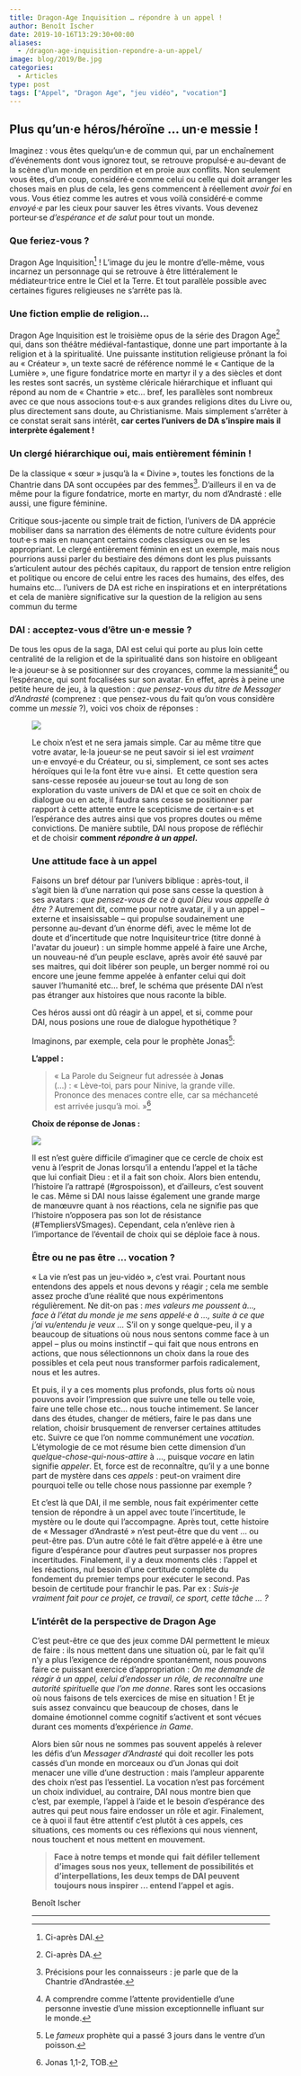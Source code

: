 ```yaml
---
title: Dragon-Age Inquisition … répondre à un appel !
author: Benoît Ischer
date: 2019-10-16T13:29:30+00:00
aliases:
  - /dragon-age-inquisition-repondre-a-un-appel/
image: blog/2019/Be.jpg
categories:
  - Articles
type: post
tags: ["Appel", "Dragon Age", "jeu vidéo", "vocation"]
---
```

## Plus qu’un·e héros/héroïne … un·e messie !

Imaginez : vous êtes quelqu’un·e de commun qui, par un enchaînement d’événements dont vous ignorez tout, se retrouve propulsé·e au-devant de la scène d’un monde en perdition et en proie aux conflits. Non seulement vous êtes, d’un coup, considéré·e comme celui ou celle qui doit arranger les choses mais en plus de cela, les gens commencent à réellement _avoir foi_ en vous. Vous étiez comme les autres et vous voilà considéré·e comme _envoyé·e_ par les cieux pour sauver les êtres vivants. Vous devenez porteur·se _d’espérance et de salut_ pour tout un monde.

### Que feriez-vous ?

Dragon Age Inquisition[^1] ! L’image du jeu le montre d’elle-même, vous incarnez un personnage qui se retrouve à être littéralement le médiateur·trice entre le Ciel et la Terre. Et tout parallèle possible avec certaines figures religieuses ne s’arrête pas là.

### Une fiction emplie de religion…

Dragon Age Inquisition est le troisième opus de la série des Dragon Age[^2] qui, dans son théâtre médiéval-fantastique, donne une part importante à la religion et à la spiritualité. Une puissante institution religieuse prônant la foi au « Créateur », un texte sacré de référence nommé le « Cantique de la Lumière », une figure fondatrice morte en martyr il y a des siècles et dont les restes sont sacrés, un système cléricale hiérarchique et influant qui répond au nom de « Chantrie » etc… bref, les parallèles sont nombreux avec ce que nous associons tout·e·s aux grandes religions dites du Livre ou, plus directement sans doute, au Christianisme. Mais simplement s’arrêter à ce constat serait sans intérêt, **car certes l’univers de DA s’inspire mais il interprète également !**

### Un clergé hiérarchique oui, mais entièrement féminin !

De la classique « sœur » jusqu’à la « Divine », toutes les fonctions de la Chantrie dans DA sont occupées par des femmes[^3]. D’ailleurs il en va de même pour la figure fondatrice, morte en martyr, du nom d’Andrasté : elle aussi, une figure féminine.

Critique sous-jacente ou simple trait de fiction, l’univers de DA apprécie mobiliser dans sa narration des éléments de notre culture évidents pour tout·e·s mais en nuançant certains codes classiques ou en se les appropriant. Le clergé entièrement féminin en est un exemple, mais nous pourrions aussi parler du bestiaire des démons dont les plus puissants s’articulent autour des péchés capitaux, du rapport de tension entre religion et politique ou encore de celui entre les races des humains, des elfes, des humains etc… l’univers de DA est riche en inspirations et en interprétations et cela de manière significative sur la question de la religion au sens commun du terme

### DAI : acceptez-vous d’être un·e messie ?

De tous les opus de la saga, DAI est celui qui porte au plus loin cette centralité de la religion et de la spiritualité dans son histoire en obligeant le·a joueur·se à se positionner sur des croyances, comme la messianité[^4] ou l’espérance, qui sont focalisées sur son avatar. En effet, après à peine une petite heure de jeu, à la question : _que pensez-vous du titre de Messager d’Andrasté_ (comprenez : que pensez-vous du fait qu’on vous considère comme un _messie_ ?), voici vos choix de réponses :<figure>

![](/blog/2019/Be1.png)

Le choix n’est et ne sera jamais simple. Car au même titre que votre avatar, le·la joueur·se ne peut savoir si iel est _vraiment_ un·e envoyé·e du Créateur, ou si, simplement, ce sont ses actes héroïques qui le·la font être vu·e ainsi.  Et cette question sera sans-cesse reposée au joueur·se tout au long de son exploration du vaste univers de DAI et que ce soit en choix de dialogue ou en acte, il faudra sans cesse se positionner par rapport à cette attente entre le scepticisme de certain·e·s et l’espérance des autres ainsi que vos propres doutes ou même convictions. De manière subtile, DAI nous propose de réfléchir et de choisir **comment _répondre à un appel_.**

### Une attitude face à un appel

Faisons un bref détour par l’univers biblique : après-tout, il s’agit bien là d’une narration qui pose sans cesse la question à ses avatars : _que pensez-vous de ce à quoi Dieu vous appelle à être ?_ Autrement dit, comme pour notre avatar, il y a un appel – externe et insaisissable – qui propulse soudainement une personne au-devant d’un énorme défi, avec le même lot de doute et d’incertitude que notre Inquisiteur·trice (titre donné à l'avatar du joueur) : un simple homme appelé à faire une Arche, un nouveau-né d’un peuple esclave, après avoir été sauvé par ses maitres, qui doit libérer son peuple, un berger nommé roi ou encore une jeune femme appelée à enfanter celui qui doit sauver l’humanité etc… bref, le schéma que présente DAI n’est pas étranger aux histoires que nous raconte la bible.

Ces héros aussi ont dû réagir à un appel, et si, comme pour DAI, nous posions une roue de dialogue hypothétique ?

Imaginons, par exemple, cela pour le prophète Jonas[^5]:

**L’appel :**

> « La Parole du Seigneur fut adressée à **Jonas** (…) : « Lève-toi, pars pour Ninive, la grande ville. Prononce des menaces contre elle, car sa méchanceté est arrivée jusqu’à moi. »[^6]

**Choix de réponse de Jonas :**

![](/blog/2019/image-3.png)

Il est n’est guère difficile d’imaginer que ce cercle de choix est venu à l’esprit de Jonas lorsqu’il a entendu l’appel et la tâche que lui confiait Dieu : et il a fait son choix. Alors bien entendu, l’histoire l’a rattrapé (#grospoisson), et d’ailleurs, c’est souvent le cas. Même si DAI nous laisse également une grande marge de manœuvre quant à nos réactions, cela ne signifie pas que l’histoire n’opposera pas son lot de résistance (#TempliersVSmages). Cependant, cela n’enlève rien à l’importance de l’éventail de choix qui se déploie face à nous.

### Être ou ne pas être … vocation ?

« La vie n’est pas un jeu-vidéo », c’est vrai. Pourtant nous entendons des appels et nous devons y réagir ; cela me semble assez proche d’une réalité que nous expérimentons régulièrement. Ne dit-on pas : _mes valeurs me poussent à…, face à l’état du monde je me sens appelé·e à …, suite à ce que j’ai vu/entendu je veux …_ S’il on y songe quelque-peu, il y a beaucoup de situations où nous nous sentons comme face à un appel – plus ou moins instinctif – qui fait que nous entrons en actions, que nous sélectionnons un choix dans la roue des possibles et cela peut nous transformer parfois radicalement, nous et les autres.

Et puis, il y a ces moments plus profonds, plus forts où nous pouvons avoir l’impression que suivre une telle ou telle voie, faire une telle chose etc… nous touche intimement. Se lancer dans des études, changer de métiers, faire le pas dans une relation, choisir brusquement de renverser certaines attitudes etc. Suivre ce que l’on nomme communément une _vocation_. L’étymologie de ce mot résume bien cette dimension d’un _quelque-chose-qui-nous-attire_ à …, puisque _vocare_ en latin signifie _appeler_. Et, force est de reconnaître, qu’il y a une bonne part de mystère dans ces _appels_ : peut-on vraiment dire pourquoi telle ou telle chose nous passionne par exemple ?

Et c’est là que DAI, il me semble, nous fait expérimenter cette tension de répondre à un appel avec toute l’incertitude, le mystère ou le doute qui l’accompagne. Après tout, cette histoire de « Messager d’Andrasté » n’est peut-être que du vent … ou peut-être pas. D’un autre côté le fait d’être appelé·e à être une figure d’espérance pour d’autres peut surpasser nos propres incertitudes. Finalement, il y a deux moments clés : l’appel et les réactions, nul besoin d’une certitude complète du fondement du premier temps pour exécuter le second. Pas besoin de certitude pour franchir le pas. Par ex : _Suis-je vraiment fait pour ce projet, ce travail, ce sport, cette tâche … ?_ 

### L’intérêt de la perspective de Dragon Age

C’est peut-être ce que des jeux comme DAI permettent le mieux de faire : ils nous mettent dans une situation où, par le fait qu’il n’y a plus l’exigence de répondre spontanément, nous pouvons faire ce puissant exercice d’appropriation : _On me demande de réagir à un appel, celui d’endosser un rôle, de reconnaître une autorité spirituelle que l’on me donne_. Rares sont les occasions où nous faisons de tels exercices de mise en situation ! Et je suis assez convaincu que beaucoup de choses, dans le domaine émotionnel comme cognitif s’activent et sont vécues durant ces moments d’expérience _in Game_.

Alors bien sûr nous ne sommes pas souvent appelés à relever les défis d’un _Messager d’Andrasté_ qui doit recoller les pots cassés d’un monde en morceaux ou d’un Jonas qui doit menacer une ville d’une destruction : mais l’ampleur apparente des choix n’est pas l’essentiel. La vocation n’est pas forcément un choix individuel, au contraire, DAI nous montre bien que c’est, par exemple, l’appel à l’aide et le besoin d’espérance des autres qui peut nous faire endosser un rôle et agir. Finalement, ce à quoi il faut être attentif c’est plutôt à ces appels, ces situations, ces moments ou ces réflexions qui nous viennent, nous touchent et nous mettent en mouvement.

> **Face à notre temps et monde qui  fait défiler tellement d’images sous nos yeux, tellement de possibilités et d’interpellations, les deux temps de DAI peuvent toujours nous inspirer … entend l’appel et agis.**

Benoît Ischer

* * *

[^1]: Ci-après DAI.

[^2]: Ci-après DA.

[^3]: Précisions pour les connaisseurs : je parle que de la Chantrie d’Andrastée.

[^4]: A comprendre comme l’attente providentielle d’une personne investie d’une mission exceptionnelle influant sur le monde.

[^5]: Le _fameux_ prophète qui a passé 3 jours dans le ventre d’un poisson.

[^6]: Jonas 1,1-2, TOB.

 [1]: http://dev.open-source.church/wp-content/uploads/2019/10/Be.jpg
 [2]: #ref_1
 [3]: #_ftn2
 [4]: #_ftn3
 [5]: #_ftn4
 [6]: http://dev.open-source.church/wp-content/uploads/2019/10/Be1.png
 [7]: #_ftn6
 [8]: http://dev.open-source.church/wp-content/uploads/2019/10/image-3.png
 [9]: #_ftnref2
 [10]: #_ftnref3
 [11]: #_ftnref4
 [12]: #_ftnref5
 [13]: #_ftnref6